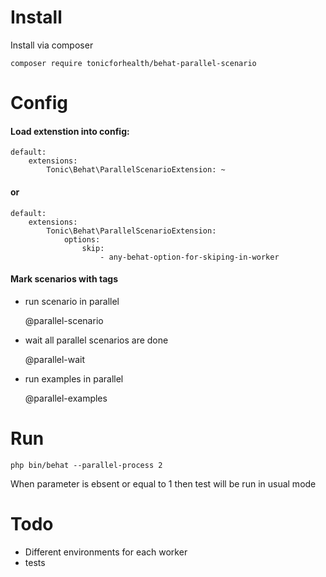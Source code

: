 # Install

Install via composer

    composer require tonicforhealth/behat-parallel-scenario

# Config

#### Load extenstion into config:

    default:
        extensions:
            Tonic\Behat\ParallelScenarioExtension: ~
#### or

    default:
        extensions:
            Tonic\Behat\ParallelScenarioExtension:
                options:
                    skip:
                        - any-behat-option-for-skiping-in-worker

#### Mark scenarios with tags
* run scenario in parallel


    @parallel-scenario

* wait all parallel scenarios are done


    @parallel-wait

* run examples in parallel


    @parallel-examples

# Run

    php bin/behat --parallel-process 2

When parameter is ebsent or equal to 1 then test will be run in usual mode

# Todo
* Different environments for each worker
* tests
